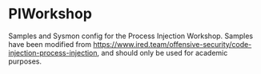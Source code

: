 # PIWorkshop
Samples and Sysmon config for the Process Injection Workshop. Samples have been modified from https://www.ired.team/offensive-security/code-injection-process-injection, and should only be used for academic purposes. 
